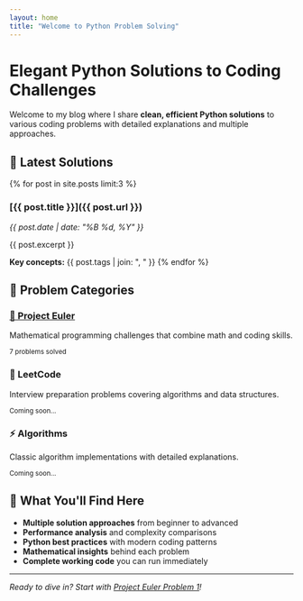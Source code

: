 ```yaml
---
layout: home
title: "Welcome to Python Problem Solving"
---
```


# Elegant Python Solutions to Coding Challenges

Welcome to my blog where I share **clean, efficient Python solutions** to various coding problems with detailed explanations and multiple approaches.

## 🎯 Latest Solutions

{% for post in site.posts limit:3 %}
### [{{ post.title }}]({{ post.url }})
*{{ post.date | date: "%B %d, %Y" }}*

{{ post.excerpt }}

**Key concepts:** {{ post.tags | join: ", " }}
{% endfor %}

## 🚀 Problem Categories

<div class="category-grid">
  <div class="category-card">
    <h3><a href="problems/project-euler/">🔢 Project Euler</a></h3>
    <p>Mathematical programming challenges that combine math and coding skills.</p>
    <small>7 problems solved</small>
  </div>
  
  <div class="category-card">
    <h3>🧩 LeetCode</h3>
    <p>Interview preparation problems covering algorithms and data structures.</p>
    <small>Coming soon...</small>
  </div>
  
  <div class="category-card">
    <h3>⚡ Algorithms</h3>
    <p>Classic algorithm implementations with detailed explanations.</p>
    <small>Coming soon...</small>
  </div>
</div>

## 💫 What You'll Find Here

- **Multiple solution approaches** from beginner to advanced
- **Performance analysis** and complexity comparisons  
- **Python best practices** with modern coding patterns
- **Mathematical insights** behind each problem
- **Complete working code** you can run immediately

---

*Ready to dive in? Start with [Project Euler Problem 1](problems/project-euler/problem-001.md)!*